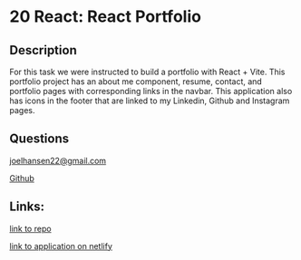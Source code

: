 # 20 React: React Portfolio

## Description
  For this task we were instructed to build a portfolio with React + Vite.  This portfolio project has an about me component, resume, contact, and portfolio pages with corresponding links in the navbar.  This application also has icons in the footer that are linked to my Linkedin, Github and Instagram pages.      


##  Questions
  joelhansen22@gmail.com
  
  [Github](https://www.github.com/joelhansenmn)

  ## Links:
  [link to repo](https://github.com/JoelhansenMN/React-Portfolio)

  [link to application on netlify](https://joel-hansen.netlify.app/)
